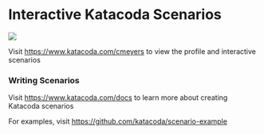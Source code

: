 # Interactive Katacoda Scenarios

[![](http://shields.katacoda.com/katacoda/cmeyers/count.svg)](https://www.katacoda.com/cmeyers "Get your profile on Katacoda.com")

Visit https://www.katacoda.com/cmeyers to view the profile and interactive scenarios

### Writing Scenarios
Visit https://www.katacoda.com/docs to learn more about creating Katacoda scenarios

For examples, visit https://github.com/katacoda/scenario-example

